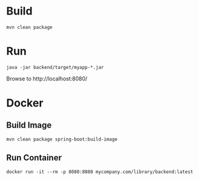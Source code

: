 
# Build

```
mvn clean package
```

# Run 

```
java -jar backend/target/myapp-*.jar
```

Browse to http://localhost:8080/

# Docker

## Build Image

```
mvn clean package spring-boot:build-image
```

## Run Container

```
docker run -it --rm -p 8080:8080 mycompany.com/library/backend:latest
```